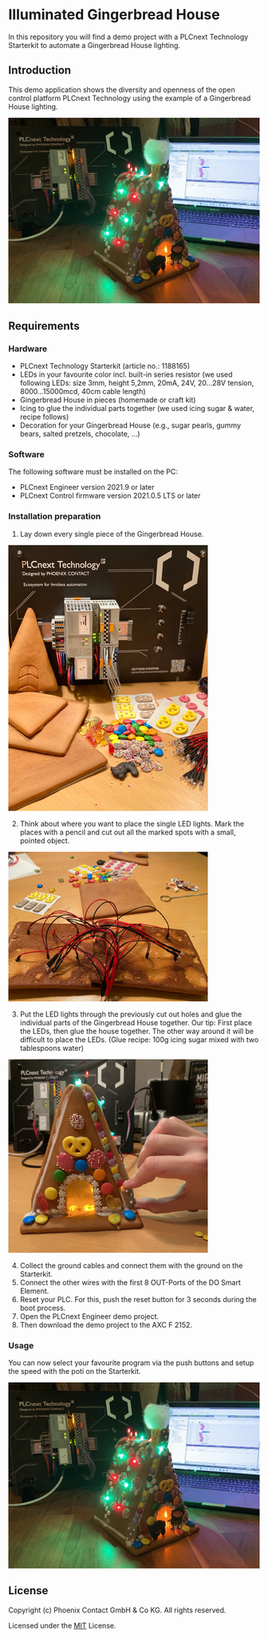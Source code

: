 # Illuminated Gingerbread House

In this repository you will find a demo project with a PLCnext Technology Starterkit to automate a Gingerbread House lighting.
## Introduction

This demo application shows the diversity and openness of the open control platform PLCnext Technology using the example of a Gingerbread House lighting.

![](images/House-4.jpeg)
## Requirements
### Hardware

* PLCnext Technology Starterkit (article no.: 1188165)
* LEDs in your favourite color incl. built-in series resistor (we used following LEDs: size 3mm, height 5,2mm, 20mA, 24V, 20…28V tension, 8000…15000mcd, 40cm cable length)
* Gingerbread House in pieces (homemade or craft kit)
* Icing to glue the individual parts together (we used icing sugar & water, recipe follows)
* Decoration for your Gingerbread House (e.g., sugar pearls, gummy bears, salted pretzels, chocolate, …)

### Software

The following software must be installed on the PC:
* PLCnext Engineer version 2021.9 or later
* PLCnext Control firmware version 2021.0.5 LTS or later

### Installation preparation

1.	Lay down every single piece of the Gingerbread House.

<img src="images/House-3.jpg" alt="drawing" width="400"/>

2.	Think about where you want to place the single LED lights. Mark the places with a pencil and cut out all the marked spots with a small, pointed object.

<img src="images/House-7.jpg" alt="drawing" width="400"/>

3.	Put the LED lights through the previously cut out holes and glue the individual parts of the Gingerbread House together. Our tip: First place the LEDs, then glue the house together. The other way around it will be difficult to place the LEDs.  (Glue recipe: 100g icing sugar mixed with two tablespoons water)

<img src="images/House-2.jpeg" alt="drawing" width="400"/>

4. Collect the ground cables and connect them with the ground on the Starterkit.
5. Connect the other wires with the first 8 OUT-Ports of the DO Smart Element.
6. Reset your PLC. For this, push the reset button for 3 seconds during the boot process.
7. Open the PLCnext Engineer demo project.
8. Then download the demo project to the AXC F 2152.

### Usage

You can now select your favourite program via the push buttons and setup the speed with the poti on the Starterkit.

<img src="images/House-4.jpeg" alt="drawing"/>

## License

Copyright (c) Phoenix Contact GmbH & Co KG. All rights reserved.

Licensed under the [MIT](LICENSE) License.